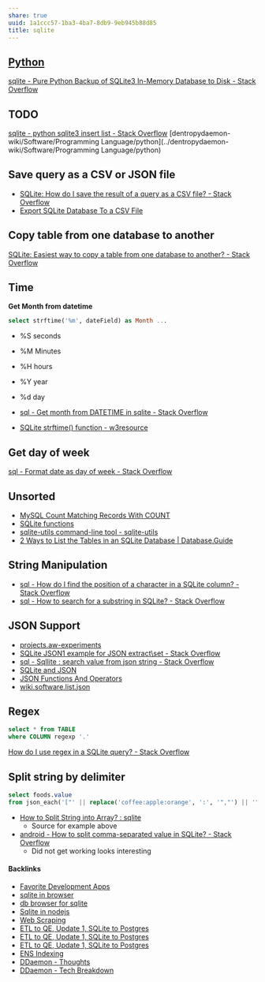 ```yaml
---
share: true
uuid: 1a1ccc57-1ba3-4ba7-8db9-9eb945b88d85
title: sqlite
---
```

## [Python](../80428ac9-197a-4c70-9230-119cf9079782)

[sqlite - Pure Python Backup of SQLite3 In-Memory Database to Disk - Stack Overflow](https://stackoverflow.com/questions/23395888/pure-python-backup-of-sqlite3-in-memory-database-to-disk)

## TODO

[sqlite - python sqlite3 insert list - Stack Overflow](https://stackoverflow.com/questions/43240617/python-sqlite3-insert-list)  [dentropydaemon-wiki/Software/Programming Language/python](../dentropydaemon-wiki/Software/Programming Language/python)

## Save query as a CSV or JSON file

* [SQLite: How do I save the result of a query as a CSV file? - Stack Overflow](https://stackoverflow.com/questions/6076984/sqlite-how-do-i-save-the-result-of-a-query-as-a-csv-file)
* [Export SQLite Database To a CSV File](https://www.sqlitetutorial.net/sqlite-export-csv/)

## Copy table from one database to another

[SQLite: Easiest way to copy a table from one database to another? - Stack Overflow](https://stackoverflow.com/questions/29220677/sqlite-easiest-way-to-copy-a-table-from-one-database-to-another/29221750)

## Time

**Get Month from datetime**
``` sql
select strftime('%m', dateField) as Month ...
```

* %S seconds
* %M Minutes
* %H hours
* %Y year
* %d day

* [sql - Get month from DATETIME in sqlite - Stack Overflow](https://stackoverflow.com/questions/650480/get-month-from-datetime-in-sqlite)
* [SQLite strftime() function - w3resource](https://www.w3resource.com/sqlite/sqlite-strftime.php)


## Get day of week

[sql - Format date as day of week - Stack Overflow](https://stackoverflow.com/questions/4319302/format-date-as-day-of-week)

## Unsorted

* [MySQL Count Matching Records With COUNT](https://linuxhint.com/identify-duplicate-values-mysql/)
* [SQLite functions](https://zetcode.com/db/sqlite/sqlitefunctions/)
* [sqlite-utils command-line tool - sqlite-utils](https://sqlite-utils.datasette.io/en/stable/cli.html)
* [2 Ways to List the Tables in an SQLite Database | Database.Guide](https://database.guide/2-ways-to-list-tables-in-sqlite-database/)

## String Manipulation

* [sql - How do I find the position of a character in a SQLite column? - Stack Overflow](https://stackoverflow.com/questions/6989895/how-do-i-find-the-position-of-a-character-in-a-sqlite-column)
* [sql - How to search for a substring in SQLite? - Stack Overflow](https://stackoverflow.com/questions/3671761/how-to-search-for-a-substring-in-sqlite)

## JSON Support

* [projects.aw-experiments](../71cde479-25d2-47df-bdd8-0f9a41b7c510)
* [SQLite JSON1 example for JSON extract\set - Stack Overflow](https://stackoverflow.com/questions/33432421/sqlite-json1-example-for-json-extract-set/33433552)
* [sql - Sqllite : search value from json string - Stack Overflow](https://stackoverflow.com/questions/41405569/sqllite-search-value-from-json-string)
* [SQLite and JSON](https://samadhiweb.com/blog/2016.04.24.sqlite.json.html)
* [JSON Functions And Operators](https://sqlite.org/json1.html)
* [wiki.software.list.json](../dentropydaemon-wiki/Software/List/json)

## Regex

``` sql
select * from TABLE
where COLUMN regexp '.'
```

[How do I use regex in a SQLite query? - Stack Overflow](https://stackoverflow.com/questions/5071601/how-do-i-use-regex-in-a-sqlite-query)

## Split string by delimiter

``` sql
select foods.value 
from json_each('["' || replace('coffee:apple:orange', ':', '","') || '"]') as foods;
```

* [How to Split String into Array? : sqlite](https://old.reddit.com/r/sqlite/comments/s4b29t/how_to_split_string_into_array/)
  * Source for example above
* [android - How to split comma-separated value in SQLite? - Stack Overflow](https://stackoverflow.com/questions/24258878/how-to-split-comma-separated-value-in-sqlite)
  * Did not get working looks interesting

#### Backlinks

* [Favorite Development Apps](/bf3ee171-7713-4243-b94b-6647d482cdad)
* [sqlite in browser](/6620f215-4c86-4617-9f85-dc3e1cb95291)
* [db browser for sqlite](/ea2c387b-0305-4b78-a376-b081b9f75e70)
* [Sqlite in nodejs](/8de02b07-3f06-42dd-ab2b-216d03487a06)
* [Web Scraping](/a4d5154b-6474-4bb6-8a82-ed04bfc722ab)
* [ETL to QE, Update 1, SQLite to Postgres](/adf51542-a86b-437b-8542-9ef82c41d7a2)
* [ETL to QE, Update 1, SQLite to Postgres](/adf51542-a86b-437b-8542-9ef82c41d7a2)
* [ETL to QE, Update 1, SQLite to Postgres](/adf51542-a86b-437b-8542-9ef82c41d7a2)
* [ENS Indexing](/28740a43-67c5-4930-8b5c-41c06e659c6a)
* [DDaemon - Thoughts](/edc2124b-c88b-4aaf-8d15-4dfb8ca8397b)
* [DDaemon - Tech Breakdown](/457c6a22-361f-4b4b-9867-809c7c6d0316)
